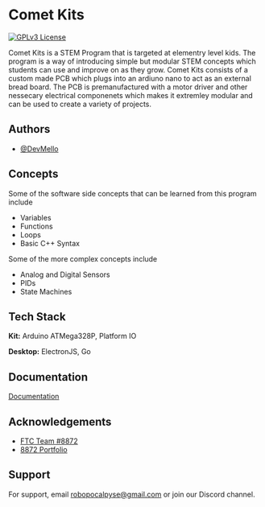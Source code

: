 
# Comet Kits

[![GPLv3 License](https://img.shields.io/badge/License-GPL%20v3-yellow.svg)](https://opensource.org/licenses/)


Comet Kits is a STEM Program that is targeted at elementry level kids. The program is a way of introducing simple but modular STEM concepts which students can use and improve on as they grow. Comet Kits consists of a custom made PCB which plugs into an ardiuno nano to act as an external bread board. The PCB is premanufactured with a motor driver and other nessecary electrical componenets which makes it extremley modular and can be used to create a variety of projects.


## Authors

- [@DevMello](https://www.github.com/DevMello)
  

## Concepts
Some of the software side concepts that can be learned from this program include
- Variables
- Functions
- Loops
- Basic C++ Syntax

Some of the more complex concepts include
- Analog and Digital Sensors
- PIDs
- State Machines
## Tech Stack

**Kit:** Arduino ATMega328P, Platform IO

**Desktop:**  ElectronJS, Go


## Documentation

[Documentation](https://cometkits.github.io/docs.html)


## Acknowledgements

 - [FTC Team #8872](https://wilcox-robotics-team.com/)
 - [8872 Portfolio](https://devmello.github.io/robotics)


## Support

For support, email robopocalpyse@gmail.com or join our Discord channel.

